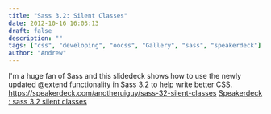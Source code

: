 ```yaml
---
title: "Sass 3.2: Silent Classes"
date: 2012-10-16 16:03:13
draft: false
description: ""
tags: ["css", "developing", "oocss", "Gallery", "sass", "speakerdeck"]
author: "Andrew"
---
```


I'm a huge fan of Sass and this slidedeck shows how to use the newly updated @extend functionality in Sass 3.2 to help write better CSS. https://speakerdeck.com/anotheruiguy/sass-32-silent-classes [Speakerdeck : sass 3.2 silent classes](https://speakerdeck.com/u/anotheruiguy/p/sass-32-silent-classes)
